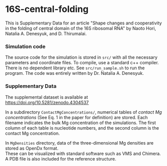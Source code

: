# 16S-central-folding

This is Supplementary Data for an article "Shape changes and cooperativity in the folding of central domain of the 16S ribosomal RNA" by Naoto Hori, Natalia A. Denesyuk, and D. Thirumalai.

### Simulation code
The source code for the simulation is stored in `src/` with all the necessary parameters and coordinate files.
To compile, use a standard c++ compiler. There is no dependent library etc.
See `src/run_sample.sh` to run the program.  The code was entirely written by Dr. Natalia A. Denesyuk. 


### Supplementary Data
The supplemental dataset is available at https://doi.org/10.5281/zenodo.4304537

In a subdirectory `ContactMgConcentrations/`, numerical tables of <i>contact Mg concentrations</i> (See Eq. 1 in the paper for definition) are stored. 
Each filename indicates the bulk Mg concentration of the simulations. 
The first column of each table is nucleotide numbers, and the second column is the contact Mg concentration.

In `MgDensities` directory, data of the three-dimensional Mg densities are stored as OpenDx format.  
These can be visualized with standard software such as VMS and Chimera. A PDB file is also included for the reference structure.

